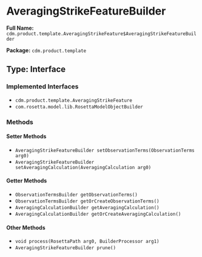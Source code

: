 # AveragingStrikeFeatureBuilder

**Full Name:** `cdm.product.template.AveragingStrikeFeature$AveragingStrikeFeatureBuilder`

**Package:** `cdm.product.template`

## Type: Interface

### Implemented Interfaces

- `cdm.product.template.AveragingStrikeFeature`
- `com.rosetta.model.lib.RosettaModelObjectBuilder`

### Methods

#### Setter Methods

- `AveragingStrikeFeatureBuilder setObservationTerms(ObservationTerms arg0)`
- `AveragingStrikeFeatureBuilder setAveragingCalculation(AveragingCalculation arg0)`

#### Getter Methods

- `ObservationTermsBuilder getObservationTerms()`
- `ObservationTermsBuilder getOrCreateObservationTerms()`
- `AveragingCalculationBuilder getAveragingCalculation()`
- `AveragingCalculationBuilder getOrCreateAveragingCalculation()`

#### Other Methods

- `void process(RosettaPath arg0, BuilderProcessor arg1)`
- `AveragingStrikeFeatureBuilder prune()`

